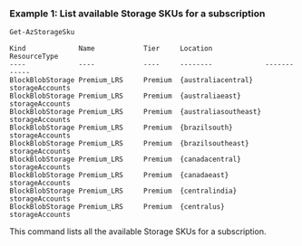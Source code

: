 ### Example 1: List available Storage SKUs for a subscription 
```powershell
Get-AzStorageSku
```

```output
Kind             Name            Tier     Location             ResourceType
----             ----            ----     --------             ------------
BlockBlobStorage Premium_LRS     Premium  {australiacentral}   storageAccounts
BlockBlobStorage Premium_LRS     Premium  {australiaeast}      storageAccounts
BlockBlobStorage Premium_LRS     Premium  {australiasoutheast} storageAccounts
BlockBlobStorage Premium_LRS     Premium  {brazilsouth}        storageAccounts
BlockBlobStorage Premium_LRS     Premium  {brazilsoutheast}    storageAccounts
BlockBlobStorage Premium_LRS     Premium  {canadacentral}      storageAccounts
BlockBlobStorage Premium_LRS     Premium  {canadaeast}         storageAccounts
BlockBlobStorage Premium_LRS     Premium  {centralindia}       storageAccounts
BlockBlobStorage Premium_LRS     Premium  {centralus}          storageAccounts
```

This command lists all the available Storage SKUs for a subscription.

